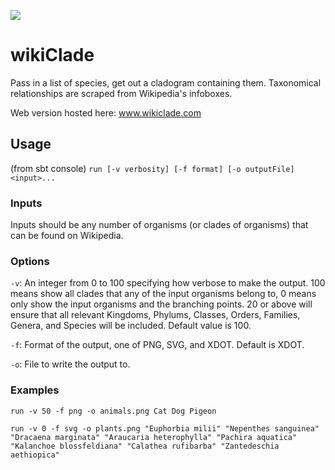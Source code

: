 [![](https://jitpack.io/v/d-shapiro/wikiClade.svg)](https://jitpack.io/#d-shapiro/wikiClade)

# wikiClade

Pass in a list of species, get out a cladogram containing them.
Taxonomical relationships are scraped from Wikipedia's infoboxes.

Web version hosted here: www.wikiclade.com

## Usage

(from sbt console) `run [-v verbosity] [-f format] [-o outputFile] <input>...`

### Inputs

Inputs should be any number of organisms (or clades of organisms) that can be found on Wikipedia.

### Options

`-v`: An integer from 0 to 100 specifying how verbose to make the output. 100 means show all clades that any of the input organisms belong to, 0 means only show the input organisms and the branching points. 20 or above will ensure that all relevant Kingdoms, Phylums, Classes, Orders, Families, Genera, and Species will be included. Default value is 100.

`-f`: Format of the output, one of PNG, SVG, and XDOT. Default is XDOT.

`-o`: File to write the output to.

### Examples

`run -v 50 -f png -o animals.png Cat Dog Pigeon`

`run -v 0 -f svg -o plants.png "Euphorbia milii" "Nepenthes sanguinea" "Dracaena marginata" "Araucaria heterophylla" "Pachira aquatica" "Kalanchoe blossfeldiana" "Calathea rufibarba" "Zantedeschia aethiopica"`

